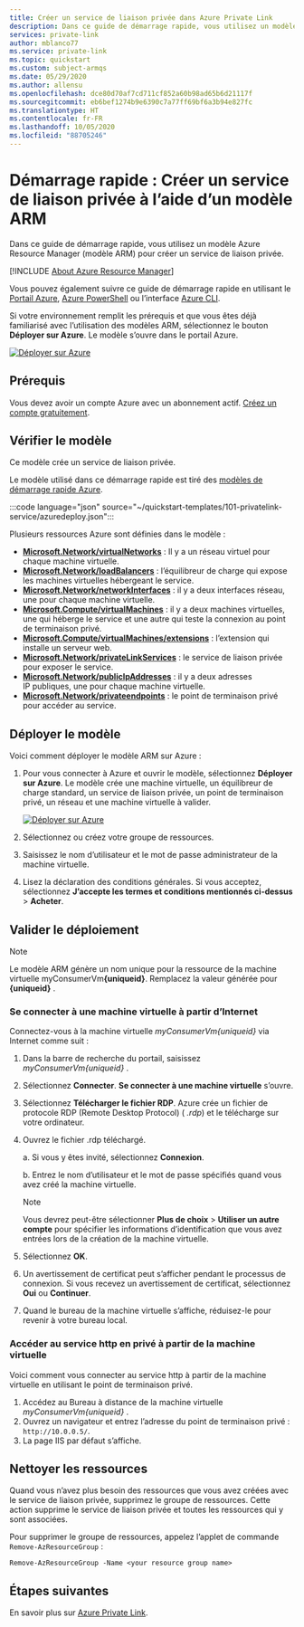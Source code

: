 ```yaml
---
title: Créer un service de liaison privée dans Azure Private Link
description: Dans ce guide de démarrage rapide, vous utilisez un modèle Azure Resource Manager (modèle ARM) pour créer un service de liaison privée.
services: private-link
author: mblanco77
ms.service: private-link
ms.topic: quickstart
ms.custom: subject-armqs
ms.date: 05/29/2020
ms.author: allensu
ms.openlocfilehash: dce80d70af7cd711cf852a60b98ad65b6d21117f
ms.sourcegitcommit: eb6bef1274b9e6390c7a77ff69bf6a3b94e827fc
ms.translationtype: HT
ms.contentlocale: fr-FR
ms.lasthandoff: 10/05/2020
ms.locfileid: "88705246"
---
```

# <a name="quickstart-create-a-private-link-service-by-using-an-arm-template"></a>Démarrage rapide : Créer un service de liaison privée à l’aide d’un modèle ARM

Dans ce guide de démarrage rapide, vous utilisez un modèle Azure Resource Manager (modèle ARM) pour créer un service de liaison privée.

[!INCLUDE [About Azure Resource Manager](../../includes/resource-manager-quickstart-introduction.md)]

Vous pouvez également suivre ce guide de démarrage rapide en utilisant le [Portail Azure](create-private-link-service-portal.md), [Azure PowerShell](create-private-link-service-powershell.md) ou l’interface [Azure CLI](create-private-link-service-cli.md).

Si votre environnement remplit les prérequis et que vous êtes déjà familiarisé avec l’utilisation des modèles ARM, sélectionnez le bouton **Déployer sur Azure**. Le modèle s’ouvre dans le portail Azure.

[![Déployer sur Azure](../media/template-deployments/deploy-to-azure.svg)](https://portal.azure.com/#create/Microsoft.Template/uri/https%3A%2F%2Fraw.githubusercontent.com%2FAzure%2Fazure-quickstart-templates%2Fmaster%2F101-privatelink-service%2Fazuredeploy.json)

## <a name="prerequisites"></a>Prérequis

Vous devez avoir un compte Azure avec un abonnement actif. [Créez un compte gratuitement](https://azure.microsoft.com/free/?WT.mc_id=A261C142F).

## <a name="review-the-template"></a>Vérifier le modèle

Ce modèle crée un service de liaison privée.

Le modèle utilisé dans ce démarrage rapide est tiré des [modèles de démarrage rapide Azure](https://azure.microsoft.com/resources/templates/101-privatelink-service/).

:::code language="json" source="~/quickstart-templates/101-privatelink-service/azuredeploy.json":::

Plusieurs ressources Azure sont définies dans le modèle :

- [**Microsoft.Network/virtualNetworks**](/azure/templates/microsoft.network/virtualnetworks) : Il y a un réseau virtuel pour chaque machine virtuelle.
- [**Microsoft.Network/loadBalancers**](/azure/templates/microsoft.network/loadBalancers) : l’équilibreur de charge qui expose les machines virtuelles hébergeant le service.
- [**Microsoft.Network/networkInterfaces**](/azure/templates/microsoft.network/networkinterfaces) : il y a deux interfaces réseau, une pour chaque machine virtuelle.
- [**Microsoft.Compute/virtualMachines**](/azure/templates/microsoft.compute/virtualmachines) : il y a deux machines virtuelles, une qui héberge le service et une autre qui teste la connexion au point de terminaison privé.
- [**Microsoft.Compute/virtualMachines/extensions**](/azure/templates/Microsoft.Compute/virtualMachines/extensions) : l’extension qui installe un serveur web.
- [**Microsoft.Network/privateLinkServices**](/azure/templates/microsoft.network/privateLinkServices) : le service de liaison privée pour exposer le service.
- [**Microsoft.Network/publicIpAddresses**](/azure/templates/microsoft.network/publicIpAddresses) : il y a deux adresses IP publiques, une pour chaque machine virtuelle.
- [**Microsoft.Network/privateendpoints**](/azure/templates/microsoft.network/privateendpoints) : le point de terminaison privé pour accéder au service.

## <a name="deploy-the-template"></a>Déployer le modèle

Voici comment déployer le modèle ARM sur Azure :

1. Pour vous connecter à Azure et ouvrir le modèle, sélectionnez **Déployer sur Azure**. Le modèle crée une machine virtuelle, un équilibreur de charge standard, un service de liaison privée, un point de terminaison privé, un réseau et une machine virtuelle à valider.

   [![Déployer sur Azure](../media/template-deployments/deploy-to-azure.svg)](https://portal.azure.com/#create/Microsoft.Template/uri/https%3A%2F%2Fraw.githubusercontent.com%2FAzure%2Fazure-quickstart-templates%2Fmaster%2F101-privatelink-service%2Fazuredeploy.json)

2. Sélectionnez ou créez votre groupe de ressources.
3. Saisissez le nom d’utilisateur et le mot de passe administrateur de la machine virtuelle.
4. Lisez la déclaration des conditions générales. Si vous acceptez, sélectionnez **J’accepte les termes et conditions mentionnés ci-dessus** > **Acheter**.

## <a name="validate-the-deployment"></a>Valider le déploiement

> [!NOTE]
> Le modèle ARM génère un nom unique pour la ressource de la machine virtuelle myConsumerVm<b>{uniqueid}</b>. Remplacez la valeur générée pour **{uniqueid}** .

### <a name="connect-to-a-vm-from-the-internet"></a>Se connecter à une machine virtuelle à partir d’Internet

Connectez-vous à la machine virtuelle _myConsumerVm{uniqueid}_ via Internet comme suit :

1.  Dans la barre de recherche du portail, saisissez _myConsumerVm{uniqueid}_ .

2.  Sélectionnez **Connecter**. **Se connecter à une machine virtuelle** s’ouvre.

3.  Sélectionnez **Télécharger le fichier RDP**. Azure crée un fichier de protocole RDP (Remote Desktop Protocol) ( _.rdp_) et le télécharge sur votre ordinateur.

4.  Ouvrez le fichier .rdp téléchargé.

    a. Si vous y êtes invité, sélectionnez **Connexion**.

    b. Entrez le nom d’utilisateur et le mot de passe spécifiés quand vous avez créé la machine virtuelle.
    
    > [!NOTE]
    > Vous devrez peut-être sélectionner **Plus de choix** > **Utiliser un autre compte** pour spécifier les informations d’identification que vous avez entrées lors de la création de la machine virtuelle.

5.  Sélectionnez **OK**.

6.  Un avertissement de certificat peut s’afficher pendant le processus de connexion. Si vous recevez un avertissement de certificat, sélectionnez **Oui** ou **Continuer**.

7.  Quand le bureau de la machine virtuelle s’affiche, réduisez-le pour revenir à votre bureau local.

### <a name="access-the-http-service-privately-from-the-vm"></a>Accéder au service http en privé à partir de la machine virtuelle

Voici comment vous connecter au service http à partir de la machine virtuelle en utilisant le point de terminaison privé.

1.  Accédez au Bureau à distance de la machine virtuelle _myConsumerVm{uniqueid}_ .
2.  Ouvrez un navigateur et entrez l’adresse du point de terminaison privé : `http://10.0.0.5/`.
3.  La page IIS par défaut s’affiche.

## <a name="clean-up-resources"></a>Nettoyer les ressources

Quand vous n’avez plus besoin des ressources que vous avez créées avec le service de liaison privée, supprimez le groupe de ressources. Cette action supprime le service de liaison privée et toutes les ressources qui y sont associées.

Pour supprimer le groupe de ressources, appelez l’applet de commande `Remove-AzResourceGroup` :

```azurepowershell-interactive
Remove-AzResourceGroup -Name <your resource group name>
```

## <a name="next-steps"></a>Étapes suivantes

En savoir plus sur [Azure Private Link](private-link-overview.md).
